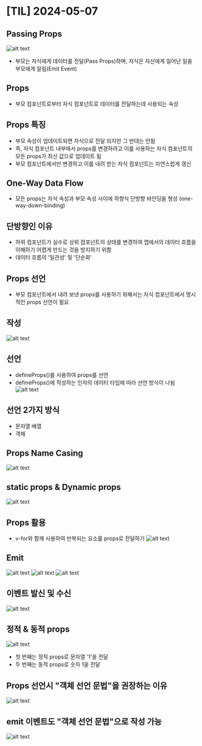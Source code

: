 # [TIL] 2024-05-07

## Passing Props
![alt text](image.png)
- 부모는 자식에게 데이터를 전달(Pass Props)하며, 자식은 자신에게 일어난 일을 부모에게 알림(Emit Event)

## Props
- 부모 컴포넌트로부터 자식 컴포넌트로 데이터를 전달하는데 사용되는 속성

## Props 특징
- 부모 속성이 업데이트되면 자식으로 전달 되지만 그 반대는 안됨
- 즉, 자식 컴포넌트 내부에서 props를 변경하려고 이를 사용하는 자식 컴포넌트의 모든 props가 최신 값으로 업데이트 됨
- 부모 컴포넌트에서만 변경하고 이를 내려 받는 자식 컴포넌트는 자연스럽게 갱신

## One-Way Data Flow
- 모든 props는 자식 속성과 부모 속성 사이에 하향식 단방향 바인딩을 형성
(one-way-down-binding)

## 단방향인 이유
- 하위 컴포넌트가 실수로 상위 컴포넌트의 상태를 변경하여 앱에서의 데이터 흐름을 이해하기 어렵게 만드는 것을 방지하기 위함
- 데이터 흐름의 '일관성' 및 '단순화'

## Props 선언
- 부모 컴포넌트에서 내려 보낸 props를 사용하기 위해서는 자식 컴포넌트에서 명시적인 props 선언이 필요

## 작성
![alt text](image-1.png)

## 선언
- defineProps()를 사용하여 props를 선언
- defineProps()에 작성하는 인자의 데이터 타입에 따라 선언 방식이 나뉨
![alt text](image-2.png)

## 선언 2가지 방식
- 문자열 배열 
- 객체

## Props Name Casing
![alt text](image-3.png)
## static props & Dynamic props
![alt text](image-4.png)

## Props 활용
- v-for와 함께 사용하여 반복되는 요소를 props로 전달하기
![alt text](image-5.png)

## Emit
![alt text](image-6.png)
![alt text](image-7.png)
![alt text](image-8.png)

## 이벤트 발신 및 수신
![alt text](image-9.png)

## 정적 & 동적 props
![alt text](image-10.png)
- 첫 번째는 정적 props로 문자열 '1'을 전달
- 두 번째는 동적 props로 숫자 1을 전달

## Props 선언시 "객체 선언 문법"을 권장하는 이유
![alt text](image-11.png)

## emit 이벤트도 "객체 선언 문법"으로 작성 가능
![alt text](image-12.png)